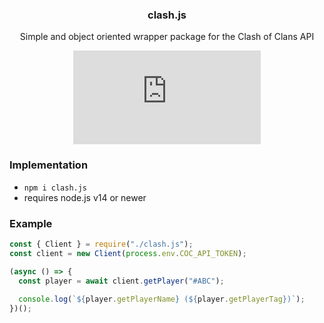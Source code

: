 <div align="center">
  
  ### clash.js
  
  Simple and object oriented wrapper package for the Clash of Clans API
  
  ![npm](https://img.shields.io/npm/v/clash.js)

</div>

### Implementation
  
- ```npm i clash.js```
- requires node.js v14 or newer
  
### Example
  
```js
const { Client } = require("./clash.js");
const client = new Client(process.env.COC_API_TOKEN);

(async () => {
  const player = await client.getPlayer("#ABC");
  
  console.log(`${player.getPlayerName} (${player.getPlayerTag})`);
})();
```
